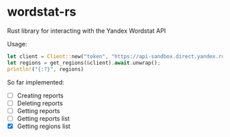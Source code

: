 # wordstat-rs 

Rust library for interacting with the Yandex Wordstat API

Usage:
```rust
let client = Client::new("token", "https://api-sandbox.direct.yandex.ru/v4/json/");
let regions = get_regions(&client).await.unwrap();
println!("{:?}", regions)
```

So far implemented:
- [ ] Creating reports
- [ ] Deleting reports
- [ ] Getting reports
- [ ] Getting reports list
- [X] Getting regions list
